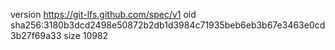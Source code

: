 version https://git-lfs.github.com/spec/v1
oid sha256:3180b3dcd2498e50872b2db1d3984c71935beb6eb3b67e3463e0cd3b27f69a33
size 10982

